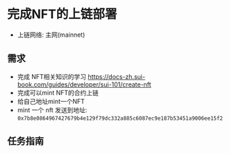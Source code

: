 #  完成NFT的上链部署
- 上链网络: 主网(mainnet)

## 需求
- 完成 NFT相关知识的学习
https://docs-zh.sui-book.com/guides/developer/sui-101/create-nft
- 完成可以mint NFT的合约上链
- 给自己地址mint一个NFT
- mint 一个 nft 发送到地址: `0x7b8e0864967427679b4e129f79dc332a885c6087ec9e187b53451a9006ee15f2`

## 任务指南